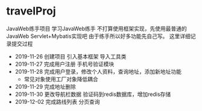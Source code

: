# travelProj
JavaWeb练手项目
学习JavaWeb练手
不打算使用框架实现，先使用最普通的JavaWeb Servlet+Mybatis实现吧
由于练手所以好多功能先自己写。
这里详细记录提交过程

* 2019-11-26 创建项目 引入基本框架 导入工具类
* 2019-11-27 完成用户注册 手机号验证模块
* 2019-11-28 完成用户登录，修改个人资料，查询地址，添加新地址功能
    * 常见对象使用工厂对象降低耦合
* 2019-11-29 完成地址删除
* 2019-11-30 更改导航栏数据 验证码到redis数据库，增加redis存储
* 2019-12-02 完成路线列表 分页查询